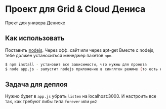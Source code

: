 # Проект для Grid & Cloud Дениса
Прект для универа Дениске

## Как использовать
Поставить [nodejs](https://nodejs.org/en/). Через офф. сайт или через apt-get
Вместе с nodejs, тебе должен устаноситься менеджер пакетов `npm`.
```bash
$ npm install - установит все зависимости, что нужны для проекта
$ node app.js - запустит nodejs приложение в синглтон режиме (то есть на порту и пользоваться этим ты сможешь только на localhost)
```

## Задача для деплоя
Нужно будет в `app.js` убрать `listen` на localhost:3000. И настроить все так, как требуют либы типа `forever` или `pm2`
